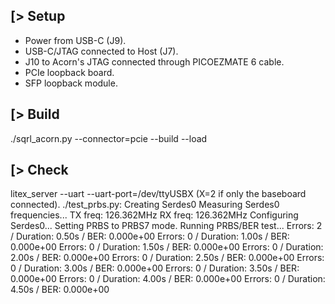 [> Setup
--------
- Power from USB-C (J9).
- USB-C/JTAG connected to Host (J7).
- J10 to Acorn's JTAG connected through PICOEZMATE 6 cable.
- PCIe loopback board.
- SFP loopback module.

[> Build
--------
./sqrl_acorn.py --connector=pcie --build --load

[> Check
--------
litex_server --uart --uart-port=/dev/ttyUSBX (X=2 if only the baseboard connected).
./test_prbs.py:
Creating Serdes0
Measuring Serdes0 frequencies...
TX freq:    126.362MHz
RX freq:    126.362MHz
Configuring Serdes0...
Setting PRBS to PRBS7 mode.
Running PRBS/BER test...
Errors:          2 / Duration:  0.50s / BER: 0.000e+00
Errors:          0 / Duration:  1.00s / BER: 0.000e+00
Errors:          0 / Duration:  1.50s / BER: 0.000e+00
Errors:          0 / Duration:  2.00s / BER: 0.000e+00
Errors:          0 / Duration:  2.50s / BER: 0.000e+00
Errors:          0 / Duration:  3.00s / BER: 0.000e+00
Errors:          0 / Duration:  3.50s / BER: 0.000e+00
Errors:          0 / Duration:  4.00s / BER: 0.000e+00
Errors:          0 / Duration:  4.50s / BER: 0.000e+00
